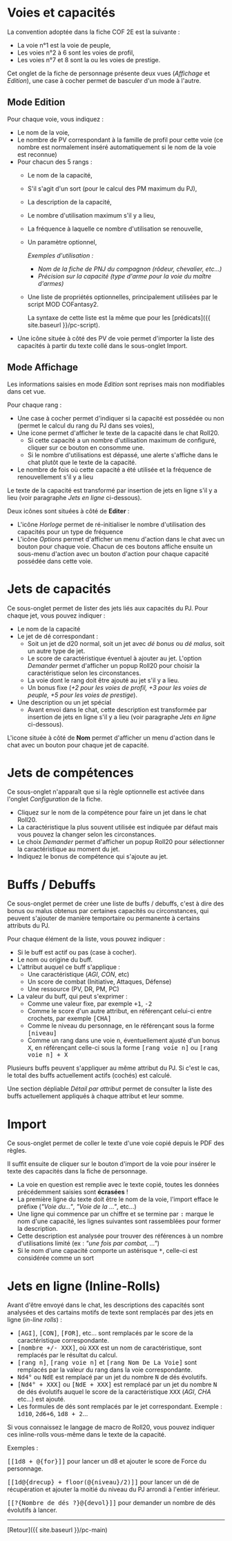 # Voies et capacités

La convention adoptée dans la fiche COF 2E est la suivante :
- La voie n°1 est la voie de peuple,
- Les voies n°2 à 6 sont les voies de profil,
- Les voies n°7 et 8 sont la ou les voies de prestige.

Cet onglet de la fiche de personnage présente deux vues (_Affichage_ et _Edition_), une case à cocher permet de basculer d'un mode à l'autre.

## Mode Edition

Pour chaque voie, vous indiquez :
- Le nom de la voie,
- Le nombre de PV correspondant à la famille de profil pour cette voie (ce nombre est normalement inséré automatiquement si le nom de la voie est reconnue)
- Pour chacun des 5 rangs :
  - Le nom de la capacité,
  - S'il s'agit d'un sort (pour le calcul des PM maximum du PJ),
  - La description de la capacité,
  - Le nombre d'utilisation maximum s'il y a lieu,
  - La fréquence à laquelle ce nombre d'utilisation se renouvelle,
  - Un paramètre optionnel, 
  
    _Exemples d'utilisation :_
    - _Nom de la fiche de PNJ du compagnon (rôdeur, chevalier, etc...)_
    - _Précision sur la capacité (type d'arme pour la voie du maître d'armes)_

  - Une liste de propriétés optionnelles, principalement utilisées par le script MOD COFantasy2.
  
    La syntaxe de cette liste est la même que pour les [prédicats]({{ site.baseurl }}/pc-script).
- Une icône située à côté des PV de voie permet d'importer la liste des capacités à partir du texte collé dans le sous-onglet Import.

## Mode Affichage

Les informations saisies en mode _Edition_ sont reprises mais non modifiables dans cet vue.

Pour chaque rang :
- Une case à cocher permet d'indiquer si la capacité est possédée ou non (permet le calcul du rang du PJ dans ses voies),
- Une icone permet d'afficher le texte de la capacité dans le chat Roll20.
  - Si cette capacité a un nombre d'utilisation maximum de configuré, cliquer sur ce bouton en consomme une.
  - Si le nombre d'utilisations est dépassé, une alerte s'affiche dans le chat plutôt que le texte de la capacité.
- Le nombre de fois où cette capacité a été utilisée et la fréquence de renouvellement s'il y a lieu

Le texte de la capacité est transformé par insertion de jets en ligne s'il y a lieu (voir paragraphe _Jets en ligne_ ci-dessous).

Deux icônes sont situées à côté de **Editer** :
- L'icône _Horloge_ permet de ré-initialiser le nombre d'utilisation des capacités pour un type de fréquence
- L'icône _Options_ permet d'afficher un menu d'action dans le chat avec un bouton pour chaque voie. Chacun de ces boutons affiche ensuite un sous-menu d'action avec un bouton d'action pour chaque capacité possédée dans cette voie.

# Jets de capacités

Ce sous-onglet permet de lister des jets liés aux capacités du PJ. Pour chaque jet, vous pouvez indiquer :
- Le nom de la capacité
- Le jet de dé correspondant :
  - Soit un jet de d20 normal, soit un jet avec _dé bonus_ ou _dé malus_, soit un autre type de jet.
  - Le score de caractéristique éventuel à ajouter au jet. L'option _Demander_ permet d'afficher un popup Roll20 pour choisir la caractéristique selon les circonstances.
  - La voie dont le rang doit être ajouté au jet s'il y a lieu.
  - Un bonus fixe (_+2 pour les voies de profil, +3 pour les voies de peuple, +5 pour les voies de prestige_).
- Une description ou un jet spécial
  - Avant envoi dans le chat, cette description est transformée par insertion de jets en ligne s'il y a lieu (voir paragraphe _Jets en ligne_ ci-dessous).

L'icone située à côté de **Nom** permet d'afficher un menu d'action dans le chat avec un bouton pour chaque jet de capacité.

# Jets de compétences

Ce sous-onglet n'apparaît que si la règle optionnelle est activée dans l'onglet _Configuration_ de la fiche.

- Cliquez sur le nom de la compétence pour faire un jet dans le chat Roll20.
- La caractéristique la plus souvent utilisée est indiquée par défaut mais vous pouvez la changer selon les circonstances.
- Le choix _Demander_ permet d'afficher un popup Roll20 pour sélectionner la caractéristique au moment du jet.
- Indiquez le bonus de compétence qui s'ajoute au jet.

# Buffs / Debuffs

Ce sous-onglet permet de créer une liste de buffs / debuffs, c'est à dire des bonus ou malus obtenus par certaines capacités ou circonstances, qui peuvent s'ajouter de manière temportaire ou permanente à certains attributs du PJ.

Pour chaque élément de la liste, vous pouvez indiquer :
- Si le buff est actif ou pas (case à cocher).
- Le nom ou origine du buff.
- L'attribut auquel ce buff s'applique :
  - Une caractéristique (_AGI_, _CON_, etc)
  - Un score de combat (Initiative, Attaques, Défense)
  - Une ressource (PV, DR, PM, PC)
- La valeur du buff, qui peut s'exprimer :
  - Comme une valeur fixe, par exemple <kbd>+1</kbd>, <kbd>-2</kbd>
  - Comme le score d'un autre attribut, en référençant celui-ci entre crochets, par exemple <kbd>[CHA]</kbd>
  - Comme le niveau du personnage, en le référençant sous la forme <kbd>[niveau]</kbd>
  - Comme un rang dans une voie <kbd>n</kbd>, éventuellement ajusté d'un bonus <kbd>X</kbd>, en référençant celle-ci sous la forme <kbd>[rang voie n]</kbd> ou <kbd>[rang voie n] + X</kbd>

Plusieurs buffs peuvent s'appliquer au même attribut du PJ. Si c'est le cas, le total des buffs actuellement actifs (cochés) est calculé.

Une section dépliable _Détail par attribut_ permet de consulter la liste des buffs actuellement appliqués à chaque attribut et leur somme.

# Import

Ce sous-onglet permet de coller le texte d'une voie copié depuis le PDF des règles. 

Il suffit ensuite de cliquer sur le bouton d'import de la voie pour insérer le texte des capacités dans la fiche de personnage.
- La voie en question est remplie avec le texte copié, toutes les données précédemment saisies sont **écrasées** !
- La première ligne du texte doit être le nom de la voie, l'import efface le préfixe (_"Voie du..."_, _"Voie de la ..."_, etc...)
- Une ligne qui commence par un chiffre et se termine par <kbd>:</kbd> marque le nom d'une capacité, les lignes suivantes sont rassemblées pour former la description.
- Cette description est analysée pour trouver des références à un nombre d'utilisations limité (ex : _"une fois par combat, ..."_)
- Si le nom d'une capacité comporte un astérisque <kbd>*</kbd>, celle-ci est considérée comme un sort

# Jets en ligne (Inline-Rolls)

Avant d'être envoyé dans le chat, les descriptions des capacités sont analysées et des cartains motifs de texte sont remplacés par des jets en ligne (_in-line rolls_) :
- <kbd>[AGI]</kbd>, <kbd>[CON]</kbd>, <kbd>[FOR]</kbd>, etc... sont remplacés par le score de la caractéristique correspondante.
- <kbd>[nombre +/- XXX]</kbd>, où <kbd>XXX</kbd> est un nom de caractéristique, sont remplacés par le résultat du calcul.
- <kbd>[rang n]</kbd>, <kbd>[rang voie n]</kbd> et <kbd>[rang Nom De La Voie]</kbd> sont remplacés par la valeur du rang dans la voie correspondante.
- <kbd>Nd4°</kbd> ou <kbd>NdE</kbd> est remplacé par un jet du nombre <kbd>N</kbd> de dés évolutifs.
- <kbd>[Nd4° + XXX]</kbd> ou <kbd>[NdE + XXX]</kbd> est remplacé par un jet du nombre <kbd>N</kbd> de dés évolutifs auquel le score de la caractéristique <kbd>XXX</kbd> (_AGI_, _CHA_ etc...) est ajouté.
- Les formules de dés sont remplacés par le jet correspondant. Exemple : <kbd>1d10</kbd>, <kbd>2d6+6</kbd>, <kbd>1d8 + 2</kbd>...

Si vous connaissez le langage de macro de Roll20, vous pouvez indiquer ces inline-rolls vous-même dans le texte de la capacité.

Exemples : 

<kbd>[[1d8 + @{for}]]</kbd> pour lancer un d8 et ajouter le score de Force du personnage.

<kbd>[[1d@{drecup} + floor(@{niveau}/2)]]</kbd> pour lancer un dé de récupération et ajouter la moitié du niveau du PJ arrondi à l'entier inférieur.

<kbd>[[?{Nombre de dés ?}@{devol}]]</kbd> pour demander un nombre de dés évolutifs à lancer.

---

[Retour]({{ site.baseurl }}/pc-main)